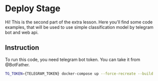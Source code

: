 # Deploy Stage

Hi! This is the second part of the extra lesson. 
Here you'll find some code examples, that will be used to use simple classification model by telegram bot and web api.


## Instruction

To run this code, you need telegram bot token. You can take it from @BotFather.

```bash
TG_TOKEN={TELEGRAM_TOKEN} docker-compose up --force-recreate --build
```